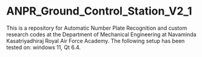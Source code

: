 # ANPR_Ground_Control_Station_V2_1
This is a repository for Automatic Number Plate Recognition and custom research codes at the Department of Mechanical Engineering at Navaminda Kasatriyadhiraj Royal Air Force Academy. The following setup has been tested on: windows 11, Qt 6.4.